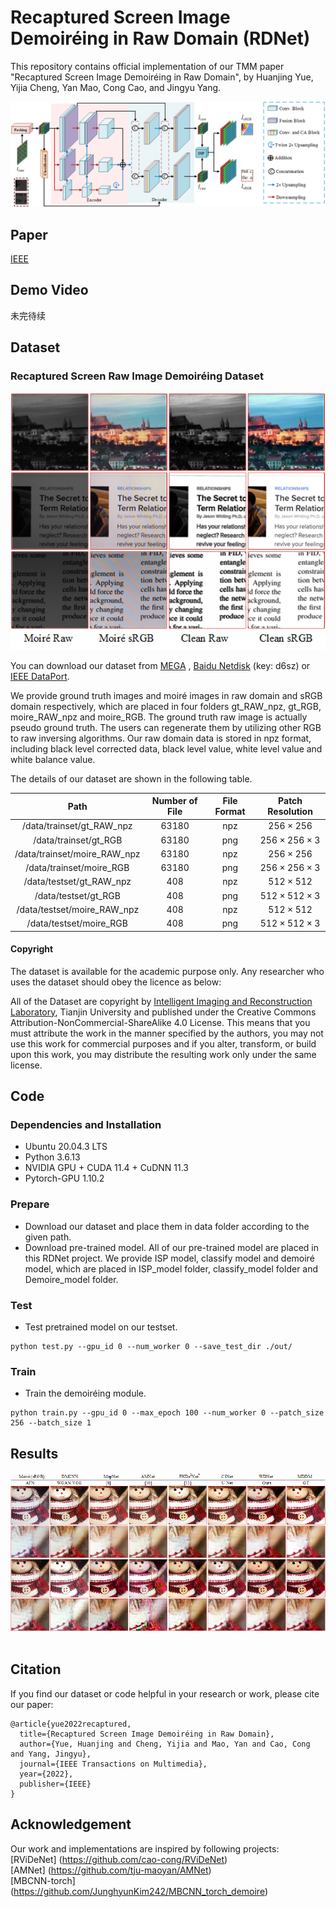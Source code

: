 # Recaptured Screen Image Demoiréing in Raw Domain (RDNet)

This repository contains official implementation of our TMM paper "Recaptured Screen Image Demoiréing in Raw Domain", by Huanjing Yue, Yijia Cheng, Yan Mao, Cong Cao, and Jingyu Yang.

<p align="center">
  <img width="800" src="https://github.com/tju-chengyijia/RDNet/blob/main/imgs/framework.png">
</p>

## Paper
[IEEE](https://ieeexplore.ieee.org/document/9855881)

## Demo Video

未完待续<br>

## Dataset

### Recaptured Screen Raw Image Demoiréing Dataset

<p align="center">
  <img width="600" src="https://github.com/tju-chengyijia/RDNet/blob/main/imgs/show_dataset.png">
</p>

You can download our dataset from [MEGA](https://mega.nz/file/4WMwiLiD#6HyQxZsUg-qgQ_L6eM5Nt5PiAIdrrmFLutS-tRoZ5XQ) , [Baidu Netdisk](https://pan.baidu.com/s/186tPHkRgr9eC9LpcRp59NA) (key: d6sz) or [IEEE DataPort](https://ieee-dataport.org/documents/raw-image-demoir%C3%A9ing-dataset). 

We provide ground truth images and moiré images in raw domain and sRGB domain respectively, which are placed in four folders gt_RAW_npz, gt_RGB, moire_RAW_npz and moire_RGB. The ground truth raw image is actually pseudo ground truth. The users can regenerate them by utilizing other RGB to raw inversing algorithms. Our raw domain data is stored in npz format, including black level corrected data, black level value, white level value and white balance value.

The details of our dataset are shown in the following table.

| Path | Number of File | File Format | Patch Resolution |
|  :----:  | :----:  |  :----:  | :----:  |
| /data/trainset/gt_RAW_npz | 63180 | npz | $256\times256$ |
| /data/trainset/gt_RGB | 63180 | png | $256\times256\times3$ |
| /data/trainset/moire_RAW_npz | 63180 | npz | $256\times256$ |
| /data/trainset/moire_RGB | 63180 | png | $256\times256\times3$ |
| /data/testset/gt_RAW_npz | 408 | npz | $512\times512$ |
| /data/testset/gt_RGB | 408 | png | $512\times512\times3$ |
| /data/testset/moire_RAW_npz | 408 | npz | $512\times512$ |
| /data/testset/moire_RGB | 408 | png | $512\times512\times3$ |

#### Copyright ####

The dataset is available for the academic purpose only. Any researcher who uses the dataset should obey the licence as below:

All of the Dataset are copyright by [Intelligent Imaging and Reconstruction Laboratory](http://tju.iirlab.org/doku.php), Tianjin University and published under the Creative Commons Attribution-NonCommercial-ShareAlike 4.0 License. This means that you must attribute the work in the manner specified by the authors, you may not use this work for commercial purposes and if you alter, transform, or build upon this work, you may distribute the resulting work only under the same license.

## Code

### Dependencies and Installation

- Ubuntu 20.04.3 LTS
- Python 3.6.13
- NVIDIA GPU + CUDA 11.4 + CuDNN 11.3
- Pytorch-GPU 1.10.2

### Prepare

- Download our dataset and place them in data folder according to the given path.
- Download pre-trained model. All of our pre-trained model are placed in this RDNet project. We provide ISP model, classify model and demoiré model, which are placed in ISP_model folder, classify_model folder and Demoire_model folder.

### Test

- Test pretrained model on our testset.
```
python test.py --gpu_id 0 --num_worker 0 --save_test_dir ./out/
```

### Train

- Train the demoiréing module.
```
python train.py --gpu_id 0 --max_epoch 100 --num_worker 0 --patch_size 256 --batch_size 1
```

## Results

 <div align=center><img src="https://github.com/tju-chengyijia/RDNet/blob/main/imgs/sota_fig.png"></div><br>

## Citation

If you find our dataset or code helpful in your research or work, please cite our paper:

```
@article{yue2022recaptured,
  title={Recaptured Screen Image Demoiréing in Raw Domain},
  author={Yue, Huanjing and Cheng, Yijia and Mao, Yan and Cao, Cong and Yang, Jingyu},
  journal={IEEE Transactions on Multimedia},
  year={2022},
  publisher={IEEE}
}
```
## Acknowledgement

Our work and implementations are inspired by following projects:<br/>
[RViDeNet] (https://github.com/cao-cong/RViDeNet)<br/>
[AMNet] (https://github.com/tju-maoyan/AMNet)<br/>
[MBCNN-torch] (https://github.com/JunghyunKim242/MBCNN_torch_demoire)<br/>
